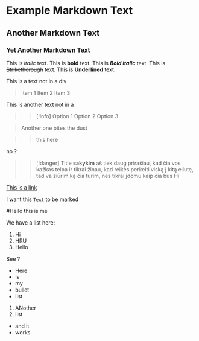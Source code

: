 # Example Markdown Text
## Another Markdown Text
### Yet Another Markdown Text

This is *italic* text.
This is **bold** text.
This is ***Bold italic*** text.
This is ~~Strikethorough~~ text.
This is __Underlined__ text.

This is a text not in a div

> Item 1
> Item 2
> Item 3

This is another text not in a 

>> [!info] Option 1
>> Option 2
>> Option 3

> Another one bites the dust

>> this here

no ?

>> [!danger] Title
>> **sakykim** aš tiek daug prirašiau, kad čia vos kažkas telpa ir tikrai žinau, kad reikės perkelti viską į kitą eilutę, tad va žiūrim ką čia turim, nes tikrai įdomu kaip čia bus
>> Hi

[This is a link](http://forzade.me/)

I want this `Text` to be marked

#Hello this is me

We have a list here:
1. Hi
2. HRU
3. Hello

See ?

- Here
- Is 
- my
- bullet
- list

1. ANother
2. list

- and it
- works